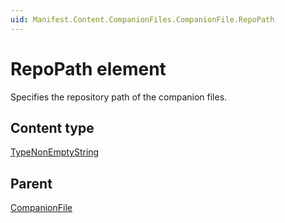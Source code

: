 ```yaml
---
uid: Manifest.Content.CompanionFiles.CompanionFile.RepoPath
---
```


# RepoPath element

Specifies the repository path of the companion files.

## Content type

[TypeNonEmptyString](xref:Manifest-TypeNonEmptyString)

## Parent

[CompanionFile](xref:Manifest.Content.CompanionFiles.CompanionFile)
